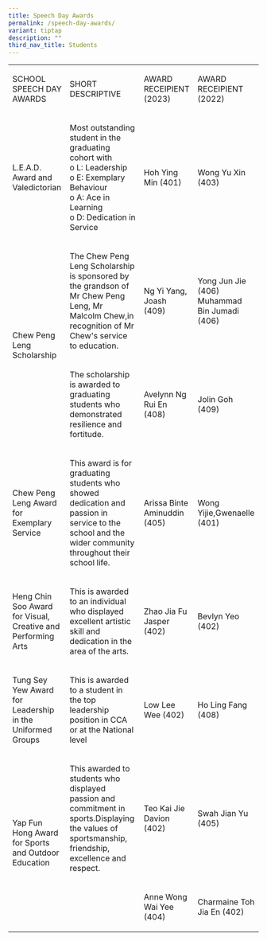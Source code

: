 ```yaml
---
title: Speech Day Awards
permalink: /speech-day-awards/
variant: tiptap
description: ""
third_nav_title: Students
---
```

<table style="minWidth: 100px">
<colgroup>
<col>
<col>
<col>
<col>
</colgroup>
<tbody>
<tr>
<td rowspan="1" colspan="1">
<p>SCHOOL SPEECH DAY AWARDS</p>
</td>
<td rowspan="1" colspan="1">
<p>SHORT DESCRIPTIVE</p>
</td>
<td rowspan="1" colspan="1">
<p>AWARD RECEIPIENT (2023)</p>
</td>
<td rowspan="1" colspan="1">
<p>AWARD RECEIPIENT (2022)</p>
</td>
</tr>
<tr>
<td rowspan="1" colspan="1">
<p>L.E.A.D. Award and Valedictorian</p>
</td>
<td rowspan="1" colspan="1">
<p>Most outstanding student in the graduating cohort with
<br>o L: Leadership
<br>o E: Exemplary Behaviour
<br>o A: Ace in Learning
<br>o D: Dedication in Service</p>
</td>
<td rowspan="1" colspan="1">
<p>Hoh Ying Min (401)</p>
</td>
<td rowspan="1" colspan="1">
<p>Wong Yu Xin (403)</p>
</td>
</tr>
<tr>
<td rowspan="2" colspan="1">
<p>Chew Peng Leng Scholarship</p>
</td>
<td rowspan="1" colspan="1">
<p>The Chew Peng Leng Scholarship is sponsored by the grandson of Mr Chew
Peng Leng, Mr Malcolm Chew,in recognition of Mr Chew's service to education.</p>
</td>
<td rowspan="1" colspan="1">
<p>Ng Yi Yang, Joash (409)</p>
</td>
<td rowspan="1" colspan="1">
<p>Yong Jun Jie (406)
<br>Muhammad Bin Jumadi (406)</p>
</td>
</tr>
<tr>
<td rowspan="1" colspan="1">
<p>The scholarship is awarded to graduating students who demonstrated resilience
and fortitude.</p>
</td>
<td rowspan="1" colspan="1">
<p>Avelynn Ng Rui En (408)</p>
</td>
<td rowspan="1" colspan="1">
<p>Jolin Goh (409)</p>
</td>
</tr>
<tr>
<td rowspan="1" colspan="1">
<p>Chew Peng Leng Award for Exemplary Service</p>
</td>
<td rowspan="1" colspan="1">
<p>This award is for graduating students who showed dedication and passion
in service to the school and the wider community throughout their school
life.</p>
</td>
<td rowspan="1" colspan="1">
<p>Arissa Binte Aminuddin (405)</p>
</td>
<td rowspan="1" colspan="1">
<p>Wong Yijie,Gwenaelle (401)</p>
</td>
</tr>
<tr>
<td rowspan="1" colspan="1">
<p>Heng Chin Soo Award for Visual, Creative and Performing Arts</p>
</td>
<td rowspan="1" colspan="1">
<p>This is awarded to an individual who displayed excellent artistic skill
and dedication in the area of the arts.</p>
</td>
<td rowspan="1" colspan="1">
<p>Zhao Jia Fu Jasper (402)</p>
</td>
<td rowspan="1" colspan="1">
<p>Bevlyn Yeo (402)</p>
</td>
</tr>
<tr>
<td rowspan="1" colspan="1">
<p>Tung Sey Yew Award for Leadership in the Uniformed Groups</p>
</td>
<td rowspan="1" colspan="1">
<p>This is awarded to a student in the top leadership position in CCA or
at the National level</p>
</td>
<td rowspan="1" colspan="1">
<p>Low Lee Wee (402)</p>
</td>
<td rowspan="1" colspan="1">
<p>Ho Ling Fang (408)</p>
</td>
</tr>
<tr>
<td rowspan="2" colspan="1">
<p>Yap Fun Hong Award for Sports and Outdoor Education</p>
</td>
<td rowspan="1" colspan="1">
<p>This awarded to students who displayed passion and commitment in sports.Displaying
the values of sportsmanship, friendship, excellence and respect.</p>
</td>
<td rowspan="1" colspan="1">
<p>Teo Kai Jie Davion (402)</p>
</td>
<td rowspan="1" colspan="1">
<p>Swah Jian Yu (405)</p>
</td>
</tr>
<tr>
<td rowspan="1" colspan="1">
<p></p>
</td>
<td rowspan="1" colspan="1">
<p>Anne Wong Wai Yee (404)</p>
</td>
<td rowspan="1" colspan="1">
<p>Charmaine Toh Jia En (402)</p>
</td>
</tr>
</tbody>
</table>
<p></p>